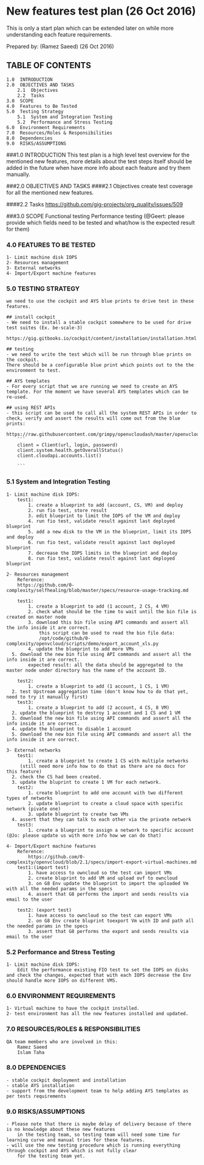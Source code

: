 # New features test plan (26 Oct 2016)
This is only a start plan which can be extended later on while more understanding each feature requirements.
 
Prepared by:
	(Ramez Saeed) 
	(26 Oct 2016)

## TABLE OF CONTENTS
    1.0  INTRODUCTION                         
    2.0  OBJECTIVES AND TASKS                         
        2.1  Objectives                                         
        2.2  Tasks                         
    3.0  SCOPE                                 
    4.0  Features to Be Tested     
    5.0  Testing Strategy                                                  
        5.1  System and Integration Testing                 
        5.2  Performance and Stress Testing                                                              
    6.0  Environment Requirements                                                                                                                      
    7.0  Resources/Roles & Responsibilities                                   
    8.0  Dependencies
    9.0  RISKS/ASSUMPTIONS
                                 
###1.0 INTRODUCTION
This test plan is a high level test overview for the mentioned new features,
more details about the test steps itself should be added in the future when have more info about
each feature and try them manually.
 
###2.0 OBJECTIVES AND TASKS
####2.1    Objectives
	create test coverage for all the mentioned new features.

####2.2    Tasks
	https://github.com/gig-projects/org_quality/issues/509

###3.0 SCOPE
	Functional testing
	Performance testing (@Geert: please provide which fields need to be tested and what/how is the expected result for them)

### 4.0 FEATURES TO BE TESTED
	1- Limit machine disk IOPS
	2- Resources management
	3- External networks
	4- Import/Export machine features

### 5.0 TESTING STRATEGY
	we need to use the cockpit and AYS blue prints to drive test in these features.
	
	## install cockpit
	- We need to install a stable cockpit somewhere to be used for drive test suites (Ex. be-scale-3)
		https://gig.gitbooks.io/cockpit/content/installation/installation.html

	## testing
	- we need to write the test which will be run through blue prints on the cockpit.
	There should be a configurable blue print which points out to the the environment to test.

	## AYS templates
	- For every script that we are running we need to create an AYS template. For the moment we have several AYS templates which can be re-used.

	## using REST APIs
	- this script can be used to call all the system REST APIs in order to check, verify and assert the results will come out from the blue prints:
		https://raw.githubusercontent.com/grimpy/openvcloudash/master/openvcloudash/openvcloud/client.py
		```
		client = Client(url, login, password)
		client.system.health.getOverallStatus()
		client.cloudapi.accounts.list()

		```
### 5.1    System and Integration Testing
	
	1- Limit machine disk IOPS:
		test1:
			1. create a blueprint to add (account, CS, VM) and deploy
			2. run fio test, store result
			3. edit blueprint to limit the IOPS of the VM and deploy
			4. run fio test, validate result against last deployed blueprint
			5. add a new disk to the VM in the blueprint, limit its IOPS and deploy
			6. run fio test, validate result against last deployed blueprint
			7. decrease the IOPS limits in the blueprint and deploy
			8. run fio test, validate result against last deployed blueprint
				
	2- Resources management
		Reference:
		https://github.com/0-complexity/selfhealing/blob/master/specs/resource-usage-tracking.md

		test1:
			1. create a blueprint to add (1 account, 2 CS, 4 VM)
			2. check what should be the time to wait until the bin file is created on master node
			3. download this bin file using API commands and assert all the info inside it are correct.
				this script can be used to read the bin file data:
				/opt/code/github/0-complexity/openvcloud/scripts/demo/export_account_xls.py
			4. update the blueprint to add more VMs
      5. download the new bin file using API commands and assert all the info inside it are correct.
			expected result: all the data should be aggregated to the master node under directory has the name of the account ID.

		test2:
			1. create a blueprint to add (1 account, 1 CS, 1 VM)
      2. test Upstream aggregation time (don't know how to do that yet, need to try it manually first)
		test3:
			1. create a blueprint to add (2 account, 4 CS, 8 VM)
      2. update the blueprint to destroy 1 account and 1 CS and 1 VM
      3. download the new bin file using API commands and assert all the info inside it are correct.
      4. update the blueprint to disable 1 account
      5. download the new bin file using API commands and assert all the info inside it are correct.
	
	3- External networks
		test1:
			1. create a blueprint to create 1 CS with multiple networks
         (still need more info how to do that as there are no docs for this feature)
      2. check the CS had been created.
      3. update the bluprint to create 1 VM for each network.
		test2:
			1. create blueprint to add one account with two different types of networks
			2. update blueprint to create a cloud space with specific network (pivate one)
			3. update blueprint to create two VMs
      4. assert that they can talk to each other via the private network
		test3:
			1. create a blueprint to assign a network to specific account (@Jo: please update us with more info how we can do that)

	4- Import/Export machine features
		Reference:
			https://github.com/0-complexity/openvcloud/blob/2.1/specs/import-export-virtual-machines.md
		test1:(import test)
			1. have access to owncloud so the test can import VMs
			2. create bluprint to add VM and upload ovf to owncloud
			3. on G8 Env update the blueprint to import the uploaded Vm with all the needed params in the specs
			4. assert that G8 performs the import and sends results via email to the user

		test2: (export test)
			1. have access to owncloud so the test can export VMs
			2. on G8 Env create bluprint toexport Vm with ID and path all the needed params in the specs
			3. assert that G8 performs the export and sends results via email to the user


### 5.2    Performance and Stress Testing
	1- Limit machine disk IOPS:
		Edit the performance existing FIO test to set the IOPS on disks and check the changes, expected that with each IOPS decrease the Env should handle more IOPS on different VMS.

### 6.0 ENVIRONMENT REQUIREMENTS
	1- Virtual machine to have the cockpit installed.
	2- test environment has all the new features installed and updated.


### 7.0 RESOURCES/ROLES & RESPONSIBILITIES
	QA team members who are involved in this:
		Ramez Saeed
		Islam Taha

### 8.0 DEPENDENCIES
	- stable cockpit deployment and installation
	- stable AYS installation
	- support from the development team to help adding AYS templates as per tests requirements

### 9.0 RISKS/ASSUMPTIONS
	- Please note that there is maybe delay of delivery because of there is no knowledge about these new features
		in the testing team, so testing team will need some time for learning curve and manual tries for these features.
	- will use the new testing procedure which is running everything through cockpit and AYS which is not fully clear
		for the testing team yet.

